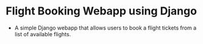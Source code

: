 # Flight Booking Webapp using Django

- A simple Django webapp that allows users to book a flight tickets from a list of available flights.